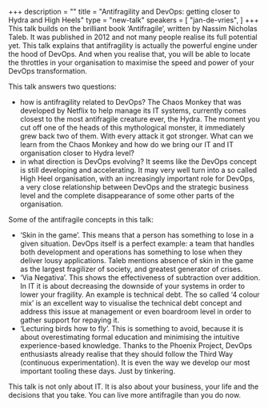 +++
description = ""
title = "Antifragility and DevOps: getting closer to Hydra and High Heels"
type = "new-talk"
speakers = [
        "jan-de-vries",
]
+++
This talk builds on the brilliant book ‘Antifragile’, written by Nassim Nicholas Taleb. It was published in 2012 and not many people realise its full potential yet.
This talk explains that antifragility is actually the powerful engine under the hood of DevOps. And when you realise that, you will be able to locate the throttles in your organisation to maximise the speed and power of your DevOps transformation.

This talk answers two questions:

* how is antifragility related to DevOps? The Chaos Monkey that was developed by Netflix to help manage its IT systems, currently comes closest to the most antifragile creature ever, the Hydra. The moment you cut off one of the heads of this mythological monster, it immediately grew back two of them. With every attack it got stronger. What can we learn from the Chaos Monkey and how do we bring our IT and IT organisation closer to Hydra level?
* in what direction is DevOps evolving? It seems like the DevOps concept is still developing and accelerating. It may very well turn into a so called High Heel organisation, with an increasingly important role for DevOps, a very close relationship between DevOps and the strategic business level and the complete disappearance of some other parts of the organisation.

Some of the antifragile concepts in this talk:

* ‘Skin in the game’. This means that a person has something to lose in a given situation. DevOps itself is a perfect example: a team that handles both development and operations has something to lose when they deliver lousy applications. Taleb mentions absence of skin in the game as the largest fragilizer of society, and greatest generator of crises.
* ‘Via Negativa’. This shows the effectiveness of subtraction over addition. In IT it is about decreasing the downside of your systems in order to lower your fragility. An example is technical debt. The so called ‘4 colour mix’ is an excellent way to visualise the technical debt concept and address this issue at management or even boardroom level in order to gather support for repaying it.
* ‘Lecturing birds how to fly’. This is something to avoid, because it is about overestimating formal education and minimising the intuitive experience-based knowledge. Thanks to the Phoenix Project, DevOps enthusiasts already realise that they should follow the Third Way (continuous experimentation). It is even the way we develop our most important tooling these days. Just by tinkering.

This talk is not only about IT. It is also about your business, your life and the decisions that you take. You can live more antifragile than you do now.